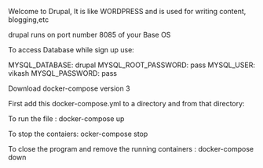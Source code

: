 Welcome to Drupal,
It is like WORDPRESS and is used for writing content, blogging,etc

drupal runs on port number 8085 of your Base OS

To access Database while sign up use:

MYSQL_DATABASE: drupal
MYSQL_ROOT_PASSWORD: pass
MYSQL_USER: vikash
MYSQL_PASSWORD: pass

Download docker-compose version 3

First add this docker-compose.yml to a directory and from that directory:

To run the file : 
docker-compose up

To stop the contaiers:
ocker-compose stop

To close the program and remove the running containers : 
docker-compose down
